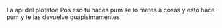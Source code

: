 La api del plotatoe
    Pos eso tu haces pum se lo metes a cosas y esto hace pum
    y te las devuelve guapisimamentes
    